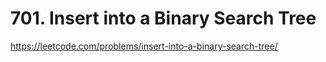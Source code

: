 # 701. Insert into a Binary Search Tree

https://leetcode.com/problems/insert-into-a-binary-search-tree/